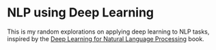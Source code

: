 # NLP using Deep Learning

This is my random explorations on applying deep learning to NLP tasks, inspired by the [Deep Learning for Natural Language Processing](https://machinelearningmastery.com/deep-learning-for-nlp/) book.

